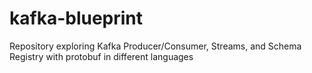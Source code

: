 # kafka-blueprint
Repository exploring Kafka Producer/Consumer, Streams, and Schema Registry with protobuf in different languages
